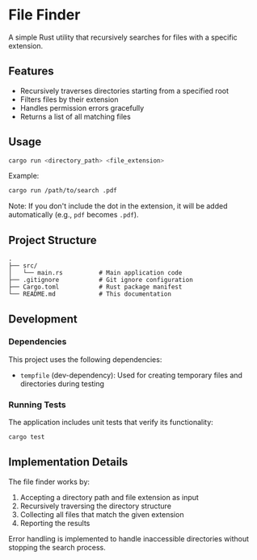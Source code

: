 # File Finder

A simple Rust utility that recursively searches for files with a specific extension.

## Features

- Recursively traverses directories starting from a specified root
- Filters files by their extension
- Handles permission errors gracefully
- Returns a list of all matching files

## Usage

```bash
cargo run <directory_path> <file_extension>
```

Example:

```bash
cargo run /path/to/search .pdf
```

Note: If you don't include the dot in the extension, it will be added automatically (e.g., `pdf` becomes `.pdf`).

## Project Structure

```
.
├── src/
│   └── main.rs          # Main application code
├── .gitignore           # Git ignore configuration
├── Cargo.toml           # Rust package manifest
└── README.md            # This documentation
```

## Development

### Dependencies

This project uses the following dependencies:
- `tempfile` (dev-dependency): Used for creating temporary files and directories during testing

### Running Tests

The application includes unit tests that verify its functionality:

```bash
cargo test
```

## Implementation Details

The file finder works by:

1. Accepting a directory path and file extension as input
2. Recursively traversing the directory structure
3. Collecting all files that match the given extension
4. Reporting the results

Error handling is implemented to handle inaccessible directories without stopping the search process. 